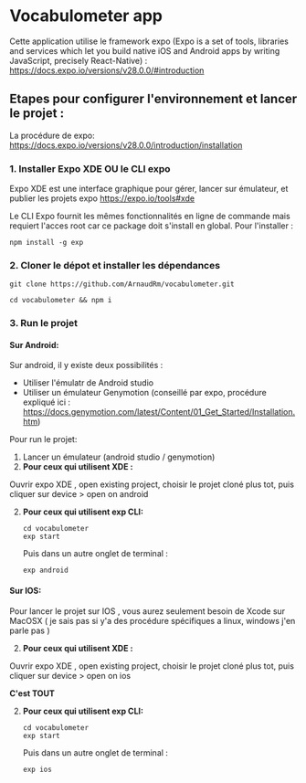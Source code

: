 # Vocabulometer app

Cette application utilise le framework expo (Expo is a set of tools, libraries and services which let you build native iOS and Android apps by writing JavaScript, precisely React-Native)  : https://docs.expo.io/versions/v28.0.0/#introduction

## **Etapes pour configurer l'environnement et lancer le projet :**

La procédure de expo:
https://docs.expo.io/versions/v28.0.0/introduction/installation


### 1. Installer Expo XDE **OU** le CLI expo

Expo XDE est une interface graphique pour gérer, lancer sur émulateur, et publier les projets expo  https://expo.io/tools#xde

Le CLI Expo fournit les mêmes fonctionnalités en ligne de commande mais requiert l'acces root car ce package doit s'install en global. Pour l'installer :

    npm install -g exp

### 2. Cloner le dépot et installer les dépendances

    git clone https://github.com/ArnaudRm/vocabulometer.git

    cd vocabulometer && npm i


### 3. Run le projet

#### **Sur Android:**
Sur android, il y existe deux possibilités :

 - Utiliser l'émulatr de Android studio
 - Utiliser un émulateur Genymotion (conseillé par expo, procédure expliqué ici : https://docs.genymotion.com/latest/Content/01_Get_Started/Installation.htm)

Pour run le projet:

 1. Lancer un émulateur (android studio / genymotion)
 2. **Pour ceux qui utilisent XDE :**

Ouvrir expo XDE , open existing project, choisir le projet cloné plus tot, puis cliquer sur device > open on android

 2. **Pour ceux qui utilisent exp CLI:**

	    cd vocabulometer
	    exp start
	Puis dans un autre onglet de terminal :

	    exp android

#### **Sur IOS:**
Pour lancer le projet sur IOS , vous aurez seulement besoin de Xcode sur MacOSX ( je sais pas si y'a des procédure spécifiques a linux, windows j'en parle pas )

 2. **Pour ceux qui utilisent XDE :**

Ouvrir expo XDE , open existing project, choisir le projet cloné plus tot, puis cliquer sur device > open on ios

**C'est TOUT**

 2. **Pour ceux qui utilisent exp CLI:**

	    cd vocabulometer
	    exp start
	Puis dans un autre onglet de terminal :

	    exp ios
